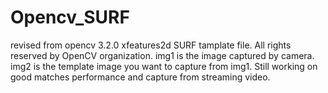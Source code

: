 # Opencv_SURF
revised from opencv 3.2.0 xfeatures2d SURF tamplate file. All rights reserved by OpenCV organization.
img1 is the image captured by camera.
img2 is the template image you want to capture from img1.
Still working on good matches performance and capture from streaming video.
